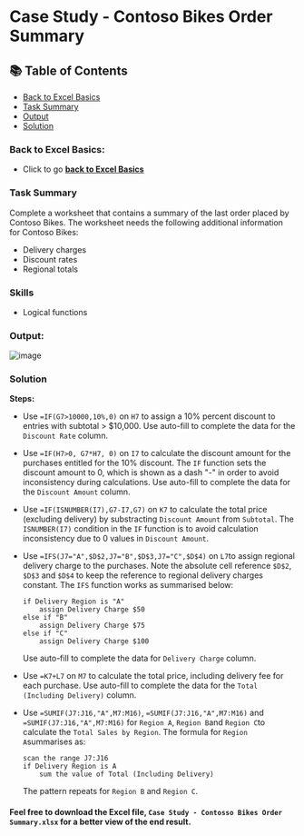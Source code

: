 # Case Study - Contoso Bikes Order Summary

## 📚 Table of Contents
- [Back to Excel Basics](#back-to-excel-basics)
- [Task Summary](#task-summary)
- [Output](#output)
- [Solution](#solution)

### Back to Excel Basics:
- Click to go **[back to Excel Basics](https://github.com/nacht29/microsoft-power-bi-professional-cert/tree/main/excel-basics)**

### Task Summary
Complete a worksheet that contains a summary of the last order placed by Contoso Bikes. 
The worksheet needs the following additional information for Contoso Bikes:

- Delivery charges
- Discount rates
- Regional totals

### Skills
- Logical functions

### Output:

![image](https://github.com/user-attachments/assets/6776d3e8-0ea1-4f68-a760-023049080f23)

### Solution

**Steps:**
- Use ```=IF(G7>10000,10%,0)``` on ```H7``` to assign a 10% percent discount to entries with subtotal > $10,000. Use auto-fill to complete the data for the ```Discount Rate``` column.

- Use ```=IF(H7>0, G7*H7, 0)``` on ```I7``` to calculate the discount amount for the purchases entitled for the 10% discount. The ```IF``` function sets the discount amount to 0, which is shown as a dash "-" in order to avoid inconsistency during calculations. Use auto-fill to complete the data for the ```Discount Amount``` column.

- Use ```=IF(ISNUMBER(I7),G7-I7,G7)``` on ```K7``` to calculate the total price (excluding delivery) by substracting ```Discount Amount``` from ```Subtotal```.
The ```ISNUMBER(I7)``` condition in the ```IF``` function is to avoid calculation inconsistency due to 0 values in ```Discount Amount```.

- Use ```=IFS(J7="A",$D$2,J7="B",$D$3,J7="C",$D$4)``` on ```L7```to assign regional delivery charge to the purchases. Note the absolute cell reference ```$D$2```, ```$D$3``` and ```$D$4``` to keep the reference to regional delivery charges constant. The ```IFS``` function works as summarised below:
	````pseudocode
	if Delivery Region is "A"
		assign Delivery Charge $50
	else if "B"
		assign Delivery Charge $75
	else if "C"
		assign Delivery Charge $100
	````
	Use auto-fill to complete the data for ```Delivery Charge``` column.

- Use ```=K7+L7``` on ```M7``` to calculate the total price, including delivery fee for each purchase. Use auto-fill to complete the data for the ```Total (Including Delivery)``` column.

- Use ```=SUMIF(J7:J16,"A",M7:M16)```, ```=SUMIF(J7:J16,"A",M7:M16)``` and ```=SUMIF(J7:J16,"A",M7:M16)``` for ```Region A```, ```Region B```and ```Region C```to calculate the ```Total Sales by Region```. The formula for ```Region A```summarises as:
	```pseudocode
	scan the range J7:J16
	if Delivery Region is A
		sum the value of Total (Including Delivery)
	```
	The pattern repeats for ```Region B``` and ```Region C```.

#### Feel free to download the Excel file, ````Case Study - Contosso Bikes Order Summary.xlsx```` for a better view of the end result.
